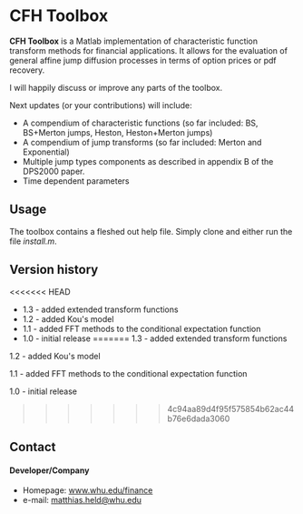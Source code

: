 CFH Toolbox
======
**CFH Toolbox** is a Matlab implementation of characteristic function 
transform methods for financial applications. It allows for the evaluation 
of general affine jump diffusion processes in terms of option prices or pdf
recovery. 

I will happily discuss or improve any parts of the toolbox.

Next updates (or your contributions) will include:
- A compendium of characteristic functions (so far included: BS, BS+Merton jumps, Heston, Heston+Merton jumps)
- A compendium of jump transforms (so far included: Merton and Exponential)
- Multiple jump types components as described in appendix B of the DPS2000 paper.
- Time dependent parameters



## Usage
The toolbox contains a fleshed out help file. Simply clone and either run 
the file _install.m_.

## Version history

<<<<<<< HEAD
* 1.3 - added extended transform functions
* 1.2 - added Kou's model
* 1.1 - added FFT methods to the conditional expectation function
* 1.0 - initial release
=======
1.3 - added extended transform functions

1.2 - added Kou's model

1.1 - added FFT methods to the conditional expectation function

1.0 - initial release
>>>>>>> 4c94aa89d4f95f575854b62ac44b76e6dada3060


## Contact
#### Developer/Company
* Homepage: www.whu.edu/finance
* e-mail: matthias.held@whu.edu
